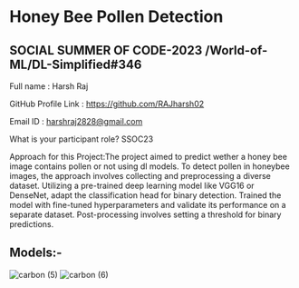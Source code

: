 

# Honey Bee Pollen Detection
## SOCIAL SUMMER OF CODE-2023 /World-of-ML/DL-Simplified#346


Full name : Harsh Raj

GitHub Profile Link : https://github.com/RAJharsh02

Email ID : harshraj2828@gmail.com


What is your participant role? SSOC23



Approach for this Project:The project aimed to predict wether a honey bee image contains pollen or not using dl models. To detect pollen in honeybee images, the approach involves collecting and preprocessing a diverse dataset. Utilizing a pre-trained deep learning model like VGG16 or DenseNet, adapt the classification head for binary detection. Trained the model with fine-tuned hyperparameters and validate its performance on a separate dataset. Post-processing involves setting a threshold for binary predictions. 

## Models:-
![carbon (5)](https://github.com/RAJharsh02/Honey-Bee-Pollen-detection/assets/118257196/69539477-742a-487b-948e-3f1a93f820a2)
![carbon (6)](https://github.com/RAJharsh02/Honey-Bee-Pollen-detection/assets/118257196/a5bb43d2-56c5-4771-a2a0-1ce7fa53a6c0)
